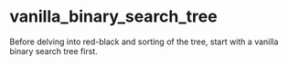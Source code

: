 # vanilla_binary_search_tree
Before delving into red-black and sorting of the tree, start with a vanilla binary search tree first.
